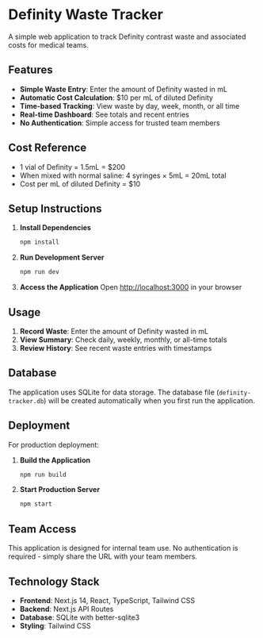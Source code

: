 # Definity Waste Tracker

A simple web application to track Definity contrast waste and associated costs for medical teams.

## Features

- **Simple Waste Entry**: Enter the amount of Definity wasted in mL
- **Automatic Cost Calculation**: $10 per mL of diluted Definity
- **Time-based Tracking**: View waste by day, week, month, or all time
- **Real-time Dashboard**: See totals and recent entries
- **No Authentication**: Simple access for trusted team members

## Cost Reference

- 1 vial of Definity = 1.5mL = $200
- When mixed with normal saline: 4 syringes × 5mL = 20mL total
- Cost per mL of diluted Definity = $10

## Setup Instructions

1. **Install Dependencies**
   ```bash
   npm install
   ```

2. **Run Development Server**
   ```bash
   npm run dev
   ```

3. **Access the Application**
   Open [http://localhost:3000](http://localhost:3000) in your browser

## Usage

1. **Record Waste**: Enter the amount of Definity wasted in mL
2. **View Summary**: Check daily, weekly, monthly, or all-time totals
3. **Review History**: See recent waste entries with timestamps

## Database

The application uses SQLite for data storage. The database file (`definity-tracker.db`) will be created automatically when you first run the application.

## Deployment

For production deployment:

1. **Build the Application**
   ```bash
   npm run build
   ```

2. **Start Production Server**
   ```bash
   npm start
   ```

## Team Access

This application is designed for internal team use. No authentication is required - simply share the URL with your team members.

## Technology Stack

- **Frontend**: Next.js 14, React, TypeScript, Tailwind CSS
- **Backend**: Next.js API Routes
- **Database**: SQLite with better-sqlite3
- **Styling**: Tailwind CSS
